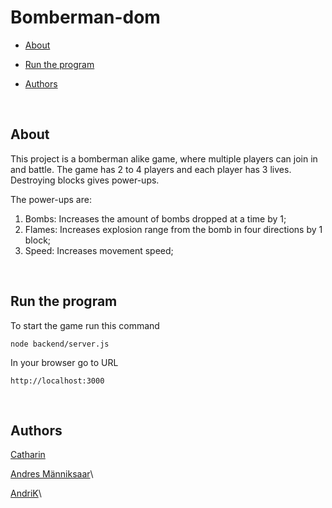 # Bomberman-dom

- [About](#about)

- [Run the program](#run-the-program)

- [Authors](#authors)

<a  href="about"></a>

<br>

## About

This project is a bomberman alike game, where multiple players can join in and battle. The game has 2 to 4 players and each player has 3 lives. Destroying blocks gives power-ups. 

The power-ups are:
1.  Bombs: Increases the amount of bombs dropped at a time by 1;
2.  Flames: Increases explosion range from the bomb in four directions by 1 block;
3.  Speed: Increases movement speed;

<br>

<a  name="run-the-program">

## Run the program

To start the game run this command

```
node backend/server.js
```

In your browser go to URL

```
http://localhost:3000
```

<br>

<a  name="Authors"></a>

## Authors

[Catharin](https://01.kood.tech/git/Catharin)

[Andres Männiksaar](https://01.kood.tech/git/Jxie)\

[AndriK](https://01.kood.tech/git/AndriK)\
